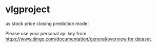 # vlgproject
us stock price closing prediction model

Please use your personal api key from https://www.tiingo.com/documentation/general/overview for dataset.
